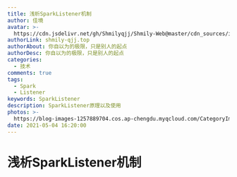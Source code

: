 ```yaml
---
title: 浅析SparkListener机制
author: 佳境
avatar: >-
  https://cdn.jsdelivr.net/gh/Shmilyqjj/Shmily-Web@master/cdn_sources/img/custom/avatar.jpg
authorLink: shmily-qjj.top
authorAbout: 你自以为的极限，只是别人的起点
authorDesc: 你自以为的极限，只是别人的起点
categories:
  - 技术
comments: true
tags:
  - Spark
  - Listener
keywords: SparkListener
description: SparkListener原理以及使用
photos: >-
  https://blog-images-1257889704.cos.ap-chengdu.myqcloud.com/CategoryImages/technology/tech06.jpg
date: 2021-05-04 16:20:00
---
```

# 浅析SparkListener机制 

## 

## 




